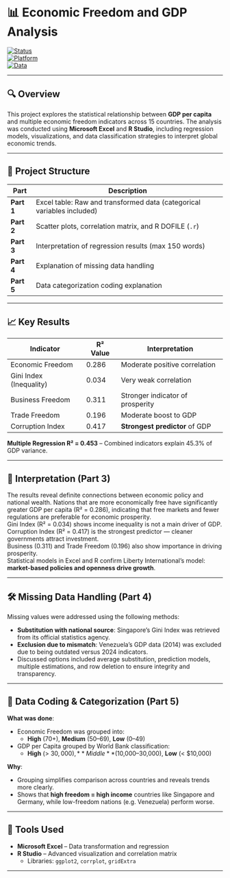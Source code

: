 # 📊 Economic Freedom and GDP Analysis

[![Status](https://img.shields.io/badge/Status-Completed-brightgreen)]()  
[![Platform](https://img.shields.io/badge/Platform-R%20%7C%20Excel-blue)]()  
[![Data](https://img.shields.io/badge/Data%20Sources-World%20Bank%20%7C%20Heritage%20Foundation-yellow)]()

---

## 🔍 Overview

This project explores the statistical relationship between **GDP per capita** and multiple economic freedom indicators across 15 countries. The analysis was conducted using **Microsoft Excel** and **R Studio**, including regression models, visualizations, and data classification strategies to interpret global economic trends.

---

## 📁 Project Structure

| Part | Description |
|------|-------------|
| **Part 1** | Excel table: Raw and transformed data (categorical variables included) |
| **Part 2** | Scatter plots, correlation matrix, and R DOFILE (`.r`) |
| **Part 3** | Interpretation of regression results (max 150 words) |
| **Part 4** | Explanation of missing data handling |
| **Part 5** | Data categorization coding explanation |

---

## 📈 Key Results

| Indicator             | R² Value | Interpretation |
|-----------------------|----------|----------------|
| Economic Freedom      | 0.286    | Moderate positive correlation |
| Gini Index (Inequality) | 0.034  | Very weak correlation |
| Business Freedom      | 0.311    | Stronger indicator of prosperity |
| Trade Freedom         | 0.196    | Moderate boost to GDP |
| Corruption Index      | 0.417    | **Strongest predictor** of GDP |

**Multiple Regression R² = 0.453** – Combined indicators explain 45.3% of GDP variance.

---

## 📌 Interpretation (Part 3)

The results reveal definite connections between economic policy and national wealth. Nations that are more economically free have significantly greater GDP per capita (R² = 0.286), indicating that free markets and fewer regulations are preferable for economic prosperity.  
Gini Index (R² = 0.034) shows income inequality is not a main driver of GDP.  
Corruption Index (R² = 0.417) is the strongest predictor — cleaner governments attract investment.  
Business (0.311) and Trade Freedom (0.196) also show importance in driving prosperity.  
Statistical models in Excel and R confirm Liberty International’s model: **market-based policies and openness drive growth**.

---

## 🛠️ Missing Data Handling (Part 4)

Missing values were addressed using the following methods:

- **Substitution with national source**: Singapore’s Gini Index was retrieved from its official statistics agency.
- **Exclusion due to mismatch**: Venezuela’s GDP data (2014) was excluded due to being outdated versus 2024 indicators.
- Discussed options included average substitution, prediction models, multiple estimations, and row deletion to ensure integrity and transparency.

---

## 🧾 Data Coding & Categorization (Part 5)

**What was done**:
- Economic Freedom was grouped into:  
  - **High** (70+), **Medium** (50–69), **Low** (0–49)  
- GDP per Capita grouped by World Bank classification:  
  - **High** (> $30,000), **Middle** ($10,000–30,000), **Low** (< $10,000)

**Why**:
- Grouping simplifies comparison across countries and reveals trends more clearly.  
- Shows that **high freedom = high income** countries like Singapore and Germany, while low-freedom nations (e.g. Venezuela) perform worse.

---

## 🧪 Tools Used

- **Microsoft Excel** – Data transformation and regression
- **R Studio** – Advanced visualization and correlation matrix  
  - Libraries: `ggplot2`, `corrplot`, `gridExtra`

---
